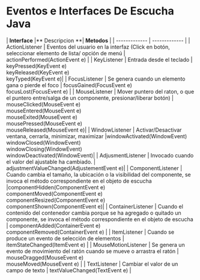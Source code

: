 # Eventos e Interfaces De Escucha Java

| **Interface** |** Descripcion **| **Metodos** |
| ------------- | ------------- |
| ActionListener | Eventos del usuario en la interfaz (Click en botón, seleccionar elemento de lista/ opción de menú | actionPerformed(ActionEvent e)  |
| KeyListener  | Entrada desde el teclado | keyPressed(KeyEvent e)<br> keyReleased(KeyEvent e) <br> keyTyped(KeyEvent e)|
| FocusListener | Se genera cuando un elemento gana o pierde el foco | focusGained(FocusEvent e) <br> focusLost(FocusEvent e) |
| MouseListener | Mover puntero del raton, o que el puntero entre/salga de un componente, presionar/liberar botón) | mouseClicked(MouseEvent e) <br> mouseEntered(MouseEvent e) <br >mouseExited(MouseEvent e) <br> mousePressed(MouseEvent e) <br >mouseReleased(MouseEvent e)|
| WindowListener | Activar/Desactivar ventana, cerrarla, minimizar, maximizar |windowActivated(WindowEvent) <br> windowClosed(WindowEvent)<br> windowClosing(WindowEvent) <br> windowDeactivated(WindowEvent)|
| AdjusmentListener | Invocado cuando el valor del ajustable ha cambiado.
 | adjustmentValueChanged(AdjustementEvent e)|
| ComponentListener | Cuando cambia el tamaño, la ubicación o la visibilidad del componente, se invoca el método correspondiente en el objeto de escucha |componentHidden(ComponentEvent e) <br> componentMoved(ComponentEvent e) <br> componentResized(ComponentEvent e) <br> componentShown(ComponentEvent e)|
| ContainerListener | Cuando el contenido del contenedor cambia porque se ha agregado o quitado un componente, se invoca el método correspondiente en el objeto de escucha | componentAdded(ContainerEvent e) <br >componentRemoved(ContainerEvent e) |
| ItemListener | Cuando se produce un evento de selección de elementos | itemStateChanged(ItemEvent e) |
| MouseMotionListener | Se genera un evento de movimiento del ratón cuando se mueve o arrastra el ratón | mouseDragged(MouseEvent e) <br> mouseMoved(MouseEvent e) |
| TextListener | Cambiar el valor de un campo de texto | textValueChanged(TextEvent e) |

